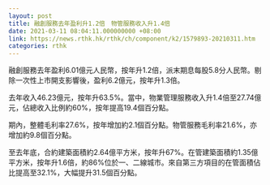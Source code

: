 ```yaml
---
layout: post
title: 融創服務去年盈利升1.2倍　物管服務收入升1.4倍
date: 2021-03-11 08:04:11.000000000 +08:00
link: https://news.rthk.hk/rthk/ch/component/k2/1579893-20210311.htm
categories: rthk
---
```


融創服務去年盈利6.01億元人民幣，按年升1.2倍，派末期息每股5.8分人民幣。剔除一次性上市開支影響後，盈利6.2億元，按年升1.3倍。

去年收入46.23億元，按年升63.5%。當中，物業管理服務收入升1.4倍至27.74億元，佔總收入比例約60%，按年提高19.4個百分點。

期內，整體毛利率27.6%，按年增加約2.1個百分點。物管服務毛利率21.6%，亦增加約9.8個百分點。

至去年底，合約建築面積約2.64億平方米，按年升67%。在管建築面積約1.35億平方米，按年升1.6倍，約86%位於一、二線城市。來自第三方項目的在管面積佔比提高至32.1%，大幅提升31.5個百分點。
